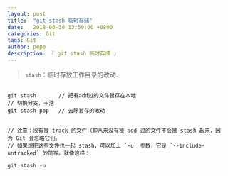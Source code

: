 ```yaml
---
layout: post
title:  "git stash 临时存储"
date:   2018-06-30 13:59:00 +0800
categories: Git
tags: Git
author: pepe
description: 『 git stash 临时存储 』
---
```


> `stash`：临时存放工作目录的改动.

```

git stash       // 把有add过的文件暂存在本地
// 切换分支，干活
git stash pop   // 去除暂存的改动


// 注意：没有被 track 的文件（即从来没有被 add 过的文件不会被 stash 起来，因为 Git 会忽略它们。
// 如果想把这些文件也一起 stash，可以加上 `-u` 参数，它是 `--include-untracked` 的简写。就像这样：

git stash -u

```


























